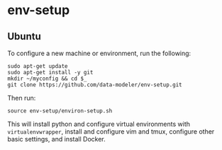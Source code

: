 # env-setup

## Ubuntu
To configure a new machine or environment, run the following:
```
sudo apt-get update
sudo apt-get install -y git
mkdir ~/myconfig && cd $_
git clone https://github.com/data-modeler/env-setup.git
```

Then run:
```
source env-setup/environ-setup.sh
```

This will install python and configure virtual environments with `virtualenvwrapper`, install and configure vim and tmux, configure other basic settings, and install Docker.

